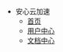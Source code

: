 - 安心云加速
  - [首页](https://axss.ac.cn/)
  - [用户中心](https://axssr.cc/user)
  - [文档中心](https://axssrwink.github.io/help/#/)
